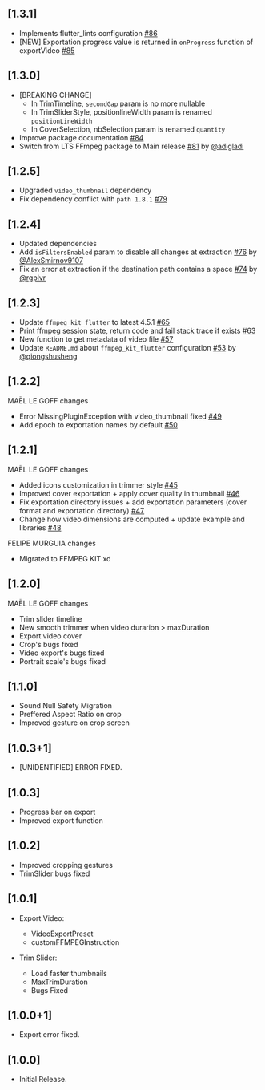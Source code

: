 ## [1.3.1]

- Implements flutter_lints configuration [#86](https://github.com/seel-channel/video_editor/issues/86)
- [NEW] Exportation progress value is returned in `onProgress` function of exportVideo [#85](https://github.com/seel-channel/video_editor/issues/85)

## [1.3.0]

- [BREAKING CHANGE]
    - In TrimTimeline, `secondGap` param is no more nullable
    - In TrimSliderStyle, positionlineWidth param is renamed `positionLineWidth`
    - In CoverSelection, nbSelection param is renamed `quantity`
- Improve package documentation [#84](https://github.com/seel-channel/video_editor/issues/84)
- Switch from LTS FFmpeg package to Main release [#81](https://github.com/seel-channel/video_editor/issues/81) by [@adigladi](https://github.com/adigladi)

## [1.2.5]

- Upgraded `video_thumbnail` dependency
- Fix dependency conflict with `path 1.8.1` [#79](https://github.com/seel-channel/video_editor/issues/79)

## [1.2.4]

- Updated dependencies
- Add `isFiltersEnabled` param to disable all changes at extraction [#76](https://github.com/seel-channel/video_editor/pull/76) by [@AlexSmirnov9107](https://github.com/AlexSmirnov9107)
- Fix an error at extraction if the destination path contains a space [#74](https://github.com/seel-channel/video_editor/pull/74) by [@rgplvr](https://github.com/rgplvr)

## [1.2.3]

- Update `ffmpeg_kit_flutter` to latest 4.5.1 [#65](https://github.com/seel-channel/video_editor/pull/65)
- Print ffmpeg session state, return code and fail stack trace if exists [#63](https://github.com/seel-channel/video_editor/pull/63)
- New function to get metadata of video file [#57](https://github.com/seel-channel/video_editor/pull/57)
- Update `README.md` about `ffmpeg_kit_flutter` configuration [#53](https://github.com/seel-channel/video_editor/pull/53) by [@qiongshusheng](https://github.com/qiongshusheng)

## [1.2.2]

MAËL LE GOFF changes

- Error MissingPluginException with video_thumbnail fixed [#49](https://github.com/seel-channel/video_editor/pull/49)
- Add epoch to exportation names by default [#50](https://github.com/seel-channel/video_editor/pull/50)

## [1.2.1]

MAËL LE GOFF changes

- Added icons customization in trimmer style [#45](https://github.com/seel-channel/video_editor/pull/45)
- Improved cover exportation + apply cover quality in thumbnail [#46](https://github.com/seel-channel/video_editor/pull/46)
- Fix exportation directory issues + add exportation parameters (cover format and exportation directory) [#47](https://github.com/seel-channel/video_editor/pull/47)
- Change how video dimensions are computed + update example and libraries [#48](https://github.com/seel-channel/video_editor/pull/48)

FELIPE MURGUIA changes

- Migrated to FFMPEG KIT xd

## [1.2.0]

MAËL LE GOFF changes

- Trim slider timeline
- New smooth trimmer when video durarion > maxDuration
- Export video cover
- Crop's bugs fixed
- Video export's bugs fixed
- Portrait scale's bugs fixed

## [1.1.0]

- Sound Null Safety Migration
- Preffered Aspect Ratio on crop
- Improved gesture on crop screen

## [1.0.3+1]

- [UNIDENTIFIED] ERROR FIXED.

## [1.0.3]

- Progress bar on export
- Improved export function

## [1.0.2]

- Improved cropping gestures
- TrimSlider bugs fixed

## [1.0.1]

- Export Video:

  - VideoExportPreset
  - customFFMPEGInstruction

- Trim Slider:
  - Load faster thumbnails
  - MaxTrimDuration
  - Bugs Fixed

## [1.0.0+1]

- Export error fixed.

## [1.0.0]

- Initial Release.
